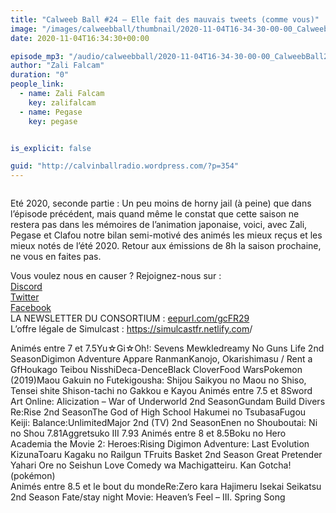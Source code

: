 ```yaml
---
title: "Calweeb Ball #24 – Elle fait des mauvais tweets (comme vous)"
image: "/images/calweebball/thumbnail/2020-11-04T16-34-30-00-00_CalweebBall24Ellefaitdesmauvaistweetscommevous.jpg"
date: 2020-11-04T16:34:30+00:00

episode_mp3: "/audio/calweebball/2020-11-04T16-34-30-00-00_CalweebBall24Ellefaitdesmauvaistweetscommevous.mp3"
author: "Zali Falcam"
duration: "0"
people_link: 
  - name: Zali Falcam
    key: zalifalcam
  - name: Pegase
    key: pegase


is_explicit: false

guid: "http://calvinballradio.wordpress.com/?p=354"
---
```


<PodcastHeader/>

<!-- ECRIRE LA DESCRIPTION DE L'EPISODE SOUS CETTE LIGNE -->

 
<a href="" rel="nofollow"></a>
 



<img src="/resources/calweebball/2020-11-04T16-34-30-00-00_CalweebBall24Ellefaitdesmauvaistweetscommevous/c24.jpg" alt="">



<p>Eté 2020, seconde partie : Un peu moins de horny jail (à peine) que dans l’épisode précédent, mais quand même le constat que cette saison ne restera pas dans les mémoires de l’animation japonaise, voici, avec Zali, Pegase et Clafou notre bilan semi-motivé des animés les mieux reçus et les mieux notés de l’été 2020. Retour aux émissions de 8h la saison prochaine, ne vous en faites pas.</p>



<p>Vous voulez nous en causer ? Rejoignez-nous sur :<br><a href="http://discordapp.com/invite/4RnA9v7" rel="nofollow">Discord</a><br><a href="https://twitter.com/Calvinball_FM?lang=fr" rel="nofollow">Twitter</a><br><a href="https://www.facebook.com/CalvinballRadio/?ref=bookmarks" rel="nofollow">Facebook</a><br>LA NEWSLETTER DU CONSORTIUM : <a href="https://exit.sc/?url=http%3A%2F%2Feepurl.com%2FgcFR29" rel="nofollow">eepurl.com/gcFR29</a><br>L’offre légale de Simulcast : <a href="https://simulcastfr.netlify.com/" rel="nofollow">https://simulcastfr.netlify.com</a>/</p>



<tr><td>Animés entre 7 et 7.5</td></tr><tr><td>Yu☆Gi☆Oh!: Sevens </td></tr><tr><td>Mewkledreamy </td></tr><tr><td>No Guns Life 2nd Season</td></tr><tr><td>Digimon Adventure </td></tr><tr><td>Appare Ranman</td></tr><tr><td>Kanojo, Okarishimasu / Rent a Gf</td></tr><tr><td>Houkago Teibou Nisshi</td></tr><tr><td>Deca-Dence</td></tr><tr><td>Black Clover</td></tr><tr><td>Food Wars</td></tr><tr><td>Pokemon (2019)</td></tr><tr><td>Maou Gakuin no Futekigousha: Shijou Saikyou no Maou no Shiso, Tensei shite Shison-tachi no Gakkou e Kayou</td></tr><tr><td></td></tr>



<tr><td>Animés entre 7.5 et 8</td></tr><tr><td>Sword Art Online: Alicization – War of Underworld 2nd Season</td></tr><tr><td>Gundam Build Divers Re:Rise 2nd Season</td></tr><tr><td>The God of High School </td></tr><tr><td>Hakumei no Tsubasa</td></tr><tr><td>Fugou Keiji: Balance:Unlimited</td></tr><tr><td>Major 2nd (TV) 2nd Season</td></tr><tr><td>Enen no Shouboutai: Ni no Shou 7.81</td></tr><tr><td>Aggretsuko III 7.93 </td></tr>



<tr><td>Animés entre 8 et 8.5</td></tr><tr><td>Boku no Hero Academia the Movie 2: Heroes:Rising </td></tr><tr><td>Digimon Adventure: Last Evolution Kizuna</td></tr><tr><td>Toaru Kagaku no Railgun T</td></tr><tr><td>Fruits Basket 2nd Season </td></tr><tr><td>Great Pretender </td></tr><tr><td>Yahari Ore no Seishun Love Comedy wa Machigatteiru. Kan </td></tr><tr><td>Gotcha! (pokémon)<br></td></tr>



<tr><td>Animés entre 8.5 et le bout du monde</td></tr><tr><td>Re:Zero kara Hajimeru Isekai Seikatsu 2nd Season </td></tr><tr><td>Fate/stay night Movie: Heaven’s Feel – III. Spring Song </td></tr>


